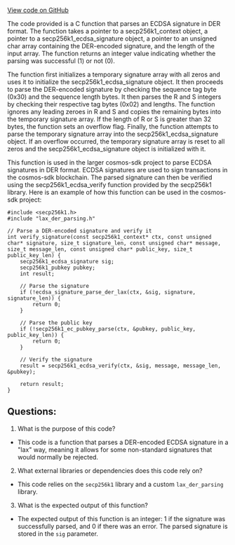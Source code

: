 [View code on GitHub](https://github.com/cosmos/cosmos-sdk.git/crypto/keys/secp256k1/internal/secp256k1/libsecp256k1/contrib/lax_der_parsing.c)

The code provided is a C function that parses an ECDSA signature in DER format. The function takes a pointer to a secp256k1_context object, a pointer to a secp256k1_ecdsa_signature object, a pointer to an unsigned char array containing the DER-encoded signature, and the length of the input array. The function returns an integer value indicating whether the parsing was successful (1) or not (0).

The function first initializes a temporary signature array with all zeros and uses it to initialize the secp256k1_ecdsa_signature object. It then proceeds to parse the DER-encoded signature by checking the sequence tag byte (0x30) and the sequence length bytes. It then parses the R and S integers by checking their respective tag bytes (0x02) and lengths. The function ignores any leading zeroes in R and S and copies the remaining bytes into the temporary signature array. If the length of R or S is greater than 32 bytes, the function sets an overflow flag. Finally, the function attempts to parse the temporary signature array into the secp256k1_ecdsa_signature object. If an overflow occurred, the temporary signature array is reset to all zeros and the secp256k1_ecdsa_signature object is initialized with it.

This function is used in the larger cosmos-sdk project to parse ECDSA signatures in DER format. ECDSA signatures are used to sign transactions in the cosmos-sdk blockchain. The parsed signature can then be verified using the secp256k1_ecdsa_verify function provided by the secp256k1 library. Here is an example of how this function can be used in the cosmos-sdk project:

```
#include <secp256k1.h>
#include "lax_der_parsing.h"

// Parse a DER-encoded signature and verify it
int verify_signature(const secp256k1_context* ctx, const unsigned char* signature, size_t signature_len, const unsigned char* message, size_t message_len, const unsigned char* public_key, size_t public_key_len) {
    secp256k1_ecdsa_signature sig;
    secp256k1_pubkey pubkey;
    int result;

    // Parse the signature
    if (!ecdsa_signature_parse_der_lax(ctx, &sig, signature, signature_len)) {
        return 0;
    }

    // Parse the public key
    if (!secp256k1_ec_pubkey_parse(ctx, &pubkey, public_key, public_key_len)) {
        return 0;
    }

    // Verify the signature
    result = secp256k1_ecdsa_verify(ctx, &sig, message, message_len, &pubkey);

    return result;
}
```
## Questions: 
 1. What is the purpose of this code?
- This code is a function that parses a DER-encoded ECDSA signature in a "lax" way, meaning it allows for some non-standard signatures that would normally be rejected.

2. What external libraries or dependencies does this code rely on?
- This code relies on the `secp256k1` library and a custom `lax_der_parsing` library.

3. What is the expected output of this function?
- The expected output of this function is an integer: 1 if the signature was successfully parsed, and 0 if there was an error. The parsed signature is stored in the `sig` parameter.